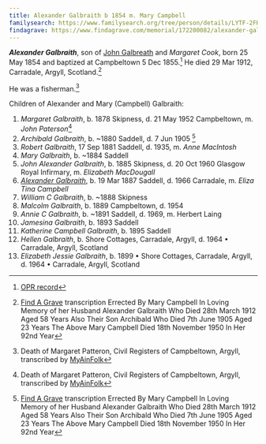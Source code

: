 ```yaml
---
title: Alexander Galbraith b 1854 m. Mary Campbell
familysearch: https://www.familysearch.org/tree/person/details/LYTF-2FH
findagrave: https://www.findagrave.com/memorial/172200082/alexander-galbraith
---
```

***Alexander Galbraith***, son of [John Galbreath](galbreath-john-1821.md) and *Margaret Cook*, born 25 May 1854 and baptized at Campbeltown 5 Dec 1855.[^birth] He died 29 Mar 1912, Carradale, Argyll, Scotland.[^death]

He was a fisherman.[^margaret-death]

Children of Alexander and Mary (Campbell) Galbraith:

1. *Margaret Galbraith*, b. 1878 Skipness, d. 21 May 1952 Campbeltown, m. *John Paterson*[^margaret-death]
2. *Archibald Galbraith*, b. ~1880 Saddell, d. 7 Jun 1905 [^death]
3. *Robert Galbraith*, 17 Sep 1881 Saddell, d. 1935, m. *Anne MacIntosh*
4. *Mary Galbraith*, b. ~1884 Saddell
5. *John Alexander Galbraith*, b. 1885 Skipness, d. 20 Oct 1960 Glasgow Royal Infirmary, m. *Elizabeth MacDougall*
6. *[Alexander Galbraith](galbraith-alexander-1887.md)*, b. 19 Mar 1887 Saddell, d. 1966 Carradale, m. *Eliza Tina Campbell*
7. *William C Galbraith*, b. ~1888 Skipness
8. *Malcolm Galbraith*, b. 1889 Campbeltown, d. 1954
9. *Annie C Galbraith*, b. ~1891 Saddell, d. 1969, m. Herbert Laing
10. *Jamesina Galbraith*, b. 1893 Saddell
11. *Katherine Campbell Galbraith*, b. 1895 Saddell
12. *Hellen Galbraith*, b. Shore Cottages, Carradale, Argyll, d. 1964 • Carradale, Argyll, Scotland
13. *Elizabeth Jessie Galbraith*, b. 1899 • Shore Cottages, Carradale, Argyll, d.  1964 • Carradale, Argyll, Scotland

[^birth]: [OPR record](/sources/opr-campbeltown-births.md#1854-05-25-alexander-galbraith)

[^death]: [Find A Grave](https://www.findagrave.com/memorial/172200082/alexander-galbraith) transcription
    Errected By
    Mary Campbell
    In Loving Memory of her Husband
    Alexander Galbraith
    Who Died 28th March 1912
    Aged 58 Years
    Also Their Son Archibald
    Who Died 7th June 1905
    Aged 23 Years
    The Above
    Mary Campbell
    Died 18th November 1950
    In Her 92nd Year

[^margaret-death]: Death of Margaret Patteron, Civil Registers of Campbeltown, Argyll, transcribed by [MyAinFolk](https://www.myainfolk.ca/records/18688)

